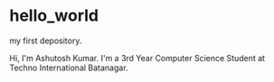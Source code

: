 # hello_world
my first depository.

Hi, I'm Ashutosh Kumar. I'm a 3rd Year Computer Science Student at Techno International Batanagar.
